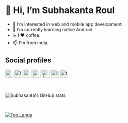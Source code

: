 # **👋 Hi, I’m Subhakanta Roul**

-   👀 I’m interested in web and mobile app development.
-   🌱 I’m currently learning native Android.
-   ☕ I ❤️ coffee.
-   📫 I'm from india.

## **Social profiles**

[<img src='https://cdn.jsdelivr.net/npm/simple-icons@3.0.1/icons/github.svg' alt='github' height='25'>](https://github.com/https://github.com/predator2v0) [<img src='https://cdn.jsdelivr.net/npm/simple-icons@3.0.1/icons/linkedin.svg' alt='linkedin' height='25'>](https://www.linkedin.com/in/https://www.linkedin.com/in/subhakanta-roul//) [<img src='https://cdn.jsdelivr.net/npm/simple-icons@3.0.1/icons/stackoverflow.svg' alt='stackoverflow' height='25'>](https://stackoverflow.com/users/https://stackoverflow.com/users/11253118/predator2v0) [<img src='https://cdn.jsdelivr.net/npm/simple-icons@3.0.1/icons/hackerrank.svg' alt='hackerrank' height='25'>](https://www.hackerrank.com/predator2v0) [<img src='https://cdn.jsdelivr.net/npm/simple-icons@3.0.1/icons/facebook.svg' alt='facebook' height='25'>](https://www.facebook.com/https://www.facebook.com/subhakanta07/) [<img src='https://cdn.jsdelivr.net/npm/simple-icons@3.0.1/icons/instagram.svg' alt='instagram' height='25'>](https://www.instagram.com/https://instagram.com/predator2v0/) [<img src='https://cdn.jsdelivr.net/npm/simple-icons@3.0.1/icons/twitter.svg' alt='twitter' height='25'>](https://twitter.com/https://twitter.com/predator2v0)

</br>

![Subhakanta's GitHub stats](https://github-readme-stats.vercel.app/api?username=predator2v0&show_icons=true&theme=onedark)

</br>

[![Top Langs](https://github-readme-stats.vercel.app/api/top-langs/?username=predator2v0&layout=compact&theme=onedark)](https://github.com/anuraghazra/github-readme-stats)
